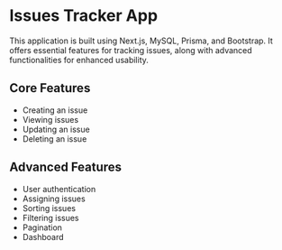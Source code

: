 # Issues Tracker App

This application is built using Next.js, MySQL, Prisma, and Bootstrap. It offers essential features for tracking issues, along with advanced functionalities for enhanced usability.

## Core Features

- Creating an issue
- Viewing issues
- Updating an issue
- Deleting an issue

## Advanced Features

- User authentication
- Assigning issues
- Sorting issues
- Filtering issues
- Pagination
- Dashboard

